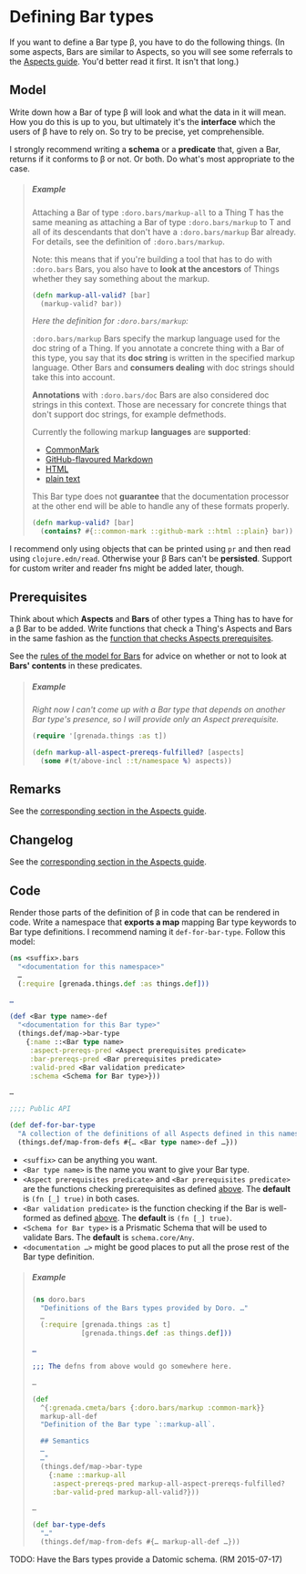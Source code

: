 # Defining Bar types

If you want to define a Bar type β, you have to do the following things. (In
some aspects, Bars are similar to Aspects, so you will see some referrals to the
[Aspects guide](AspectsImp.md). You'd better read it first. It isn't that long.)

## Model

Write down how a Bar of type β will look and what the data in it will mean. How
you do this is up to you, but ultimately it's the **interface** which the users
of β have to rely on. So try to be precise, yet comprehensible.

I strongly recommend writing a **schema** or a **predicate** that, given a Bar,
returns if it conforms to β or not. Or both. Do what's most appropriate to the
case.

> ##### Example
>
> Attaching a Bar of type `:doro.bars/markup-all` to a Thing T has the same
> meaning as attaching a Bar of type `:doro.bars/markup` to T and all of its
> descendants that  don't have a `:doro.bars/markup` Bar already. For details,
> see the definition of `:doro.bars/markup`.
>
> Note: this means that if you're building a tool that has to do with
> `:doro.bars` Bars, you also have to **look at the ancestors** of Things
> whether they say something about the markup.
>
> ```clojure
> (defn markup-all-valid? [bar]
>   (markup-valid? bar))
> ```
>
> *Here the definition for `:doro.bars/markup`:*
>
> `:doro.bars/markup` Bars specify the markup language used for the doc string
> of a Thing. If you annotate a concrete thing with a Bar of this type, you say
> that its **doc string** is written in the specified markup language. Other
> Bars and **consumers dealing** with doc strings should take this into account.
>
> **Annotations** with `:doro.bars/doc` Bars are also considered doc strings in
> this context. Those are necessary for concrete things that don't support doc
> strings, for example defmethods.
>
> Currently the following markup **languages** are **supported**:
>
>  - [CommonMark](http://commonmark.org/)
>  - [GitHub-flavoured
>    Markdown](https://help.github.com/articles/github-flavored-markdown/)
>  - [HTML](http://www.w3.org/TR/html/)
>  - [plain text](http://www.unicode.org/versions/Unicode6.1.0/ch02.pdf)
>
> This Bar type does not **guarantee** that the documentation processor at the
> other end will be able to handle any of these formats properly.
>
> ```clojure
> (defn markup-valid? [bar]
>   (contains? #{::common-mark ::github-mark ::html ::plain} bar))
> ```

I recommend only using objects that can be printed using `pr` and then read
using `clojure.edn/read`. Otherwise your β Bars can't be **persisted**. Support
for custom writer and reader fns might be added later, though.

## Prerequisites

Think about which **Aspects** and **Bars** of other types a Thing has to have
for a β Bar to be added. Write functions that check a Thing's Aspects and Bars
in the same fashion as the [function that checks Aspects
prerequisites](AspectsImp.md#prerequisites).

See the [rules of the model for Bars](NewModel.md#more-on-bars) for advice on
whether or not to look at **Bars' contents** in these predicates.

> ##### Example
>
> *Right now I can't come up with a Bar type that depends on another Bar type's
> presence, so I will provide only an Aspect prerequisite.*
>
> ```clojure
> (require '[grenada.things :as t])
>
> (defn markup-all-aspect-prereqs-fulfilled? [aspects]
>   (some #(t/above-incl ::t/namespace %) aspects))
> ```


## Remarks

See the [corresponding section in the Aspects guide](AspectsImp.md#remarks).

## Changelog

See the [corresponding section in the Aspects guide](AspectsImp.md#changelog).

## Code

Render those parts of the definition of β in code that can be rendered in code.
Write a namespace that **exports a map** mapping Bar type keywords to Bar type
definitions. I recommend naming it `def-for-bar-type`. Follow this model:

```clojure
(ns <suffix>.bars
  "<documentation for this namespace>"
  …
  (:require [grenada.things.def :as things.def]))

…

(def <Bar type name>-def
  "<documentation for this Bar type>"
  (things.def/map->bar-type
    {:name ::<Bar type name>
     :aspect-prereqs-pred <Aspect prerequisites predicate>
     :bar-prereqs-pred <Bar prerequisites predicate>
     :valid-pred <Bar validation predicate>
     :schema <Schema for Bar type>}))

…

;;;; Public API

(def def-for-bar-type
  "A collection of the definitions of all Aspects defined in this namespace."
  (things.def/map-from-defs #{… <Bar type name>-def …}))
```

 - `<suffix>` can be anything you want.
 - `<Bar type name>` is the name you want to give your Bar type.
 - `<Aspect prerequisites predicate>` and `<Bar prerequisites predicate>` are
   the functions checking prerequisites as defined [above](#prerequisites).
   The **default** is `(fn [_] true)` in both cases.
 - `<Bar validation predicate>` is the function checking if the Bar is
   well-formed as defined [above](#model). The **default** is `(fn [_]
   true)`.
 - `<Schema for Bar type>` is a Prismatic Schema that will be used to validate
   Bars. The **default** is `schema.core/Any`.
 - `<documentation …>` might be good places to put all the prose rest of the
   Bar type definition.

> ##### Example
>
> ```clojure
> (ns doro.bars
>   "Definitions of the Bars types provided by Doro. …"
>   …
>   (:require [grenada.things :as t]
>             [grenada.things.def :as things.def]))
>
> …
>
> ;;; The defns from above would go somewhere here.
>
> …
>
> (def
>   ^{:grenada.cmeta/bars {:doro.bars/markup :common-mark}}
>   markup-all-def
>   "Definition of the Bar type `::markup-all`.
>
>   ## Semantics
>   …
>   …"
>   (things.def/map->bar-type
>     {:name ::markup-all
>      :aspect-prereqs-pred markup-all-aspect-prereqs-fulfilled?
>      :bar-valid-pred markup-all-valid?}))
>
> …
>
> (def bar-type-defs
>   "…"
>   (things.def/map-from-defs #{… markup-all-def …}))
> ```

TODO: Have the Bars types provide a Datomic schema. (RM 2015-07-17)
